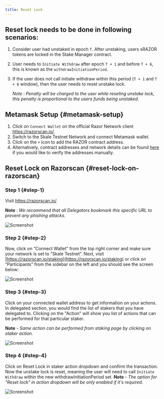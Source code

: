 ```yaml
---
title: Reset Lock
---
```


## Reset lock needs to be done in following scenarios:

1. Consider user had unstaked in epoch `T`. After unstaking, users sRAZOR tokens are locked in the Stake Manager contract.
2. User needs to `Initiate Withdraw` after epoch `T + 1` and before `T + 6`, this is known as the `withdrawInitiationPeriod`.
3. If the user does not call initiate withdraw within this period (`T + 1` and `T + 6` window), then the user needs to reset unstake lock.

   _Note_ : _Penalty will be charged to the user while reseting unstake lock, this penalty is proportional to the users funds being unstaked_.

## Metamask Setup {#metamask-setup}

1. Click on `Connect Wallet` on the official Razor Network client <https://razorscan.io/>.
2. Switch to the Skale Testnet Network and connect Metamask wallet.
3. Click on the `+` icon to add the RAZOR contract address.
4. Alternatively, contract addresses and network details can be found [here](/docs/incentivised-testnet/deployment-details) if you would like to verify the addresses manually.

## Reset Lock on Razorscan {#reset-lock-on-razorscan}

### Step 1 {#step-1}

Visit <https://razorscan.io/>

**Note** : _We recommend that all Delegators bookmark this specific URL to prevent any phishing attacks_.

![Screenshot](/img/1.png)

### Step 2 {#step-2}

Now, click on “Connect Wallet” from the top right corner and make sure your network is set to “Skale Testnet”. Next, visit [https://razorscan.io/staking](https://razorscan.io/staking) or click on “Participants” from the sidebar on the left and you should see the screen below:

![Screenshot](/img/2.png)

### Step 3 {#step-3}

Click on your connected wallet address to get information on your actions. In delegated section, you would find the list of stakers that you have delegated to. Clicking on the "Action" will show you list of actions that can be performed for that particular staker.

**Note** - _Same action can be performed from staking page by clicking on staker action._

![Screenshot](/img/7.png)

### Step 4 {#step-4}

Click on Reset Lock in staker action dropdown and confirm the transaction. Now the unstake lock is reset, meaning the user will need to call `Initiate Withdraw` within the new withdrawInitiationPeriod set.
**Note** - _The option for "Reset lock" in action dropdown will be only enabled if it's required._

![Screenshot](/img/18.png)
